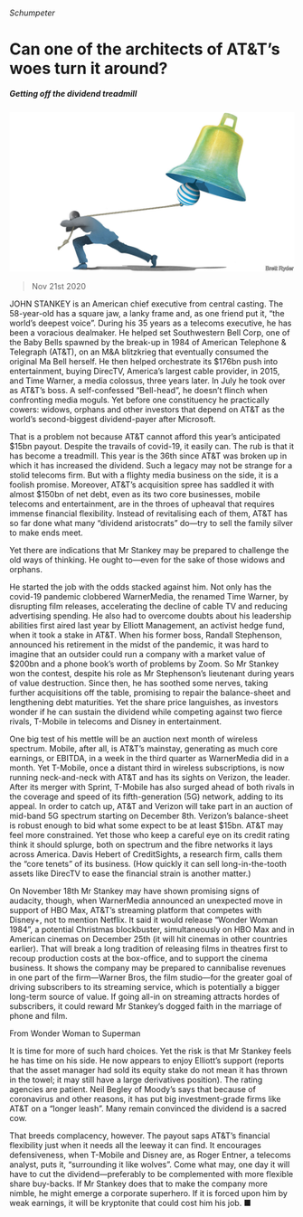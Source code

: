###### Schumpeter

# Can one of the architects of AT&T’s woes turn it around? 

##### Getting off the dividend treadmill 

![image](images/20201121_WBD000_0.jpg) 

> Nov 21st 2020 

JOHN STANKEY is an American chief executive from central casting. The 58-year-old has a square jaw, a lanky frame and, as one friend put it, “the world’s deepest voice”. During his 35 years as a telecoms executive, he has been a voracious dealmaker. He helped set Southwestern Bell Corp, one of the Baby Bells spawned by the break-up in 1984 of American Telephone &amp; Telegraph (AT&amp;T), on an M&amp;A blitzkrieg that eventually consumed the original Ma Bell herself. He then helped orchestrate its $176bn push into entertainment, buying DirecTV, America’s largest cable provider, in 2015, and Time Warner, a media colossus, three years later. In July he took over as AT&amp;T’s boss. A self-confessed “Bell-head”, he doesn’t flinch when confronting media moguls. Yet before one constituency he practically cowers: widows, orphans and other investors that depend on AT&amp;T as the world’s second-biggest dividend-payer after Microsoft.

That is a problem not because AT&amp;T cannot afford this year’s anticipated $15bn payout. Despite the travails of covid-19, it easily can. The rub is that it has become a treadmill. This year is the 36th since AT&amp;T was broken up in which it has increased the dividend. Such a legacy may not be strange for a stolid telecoms firm. But with a flighty media business on the side, it is a foolish promise. Moreover, AT&amp;T’s acquisition spree has saddled it with almost $150bn of net debt, even as its two core businesses, mobile telecoms and entertainment, are in the throes of upheaval that requires immense financial flexibility. Instead of revitalising each of them, AT&amp;T has so far done what many “dividend aristocrats” do—try to sell the family silver to make ends meet.


Yet there are indications that Mr Stankey may be prepared to challenge the old ways of thinking. He ought to—even for the sake of those widows and orphans.

He started the job with the odds stacked against him. Not only has the covid-19 pandemic clobbered WarnerMedia, the renamed Time Warner, by disrupting film releases, accelerating the decline of cable TV and reducing advertising spending. He also had to overcome doubts about his leadership abilities first aired last year by Elliott Management, an activist hedge fund, when it took a stake in AT&amp;T. When his former boss, Randall Stephenson, announced his retirement in the midst of the pandemic, it was hard to imagine that an outsider could run a company with a market value of $200bn and a phone book’s worth of problems by Zoom. So Mr Stankey won the contest, despite his role as Mr Stephenson’s lieutenant during years of value destruction. Since then, he has soothed some nerves, taking further acquisitions off the table, promising to repair the balance-sheet and lengthening debt maturities. Yet the share price languishes, as investors wonder if he can sustain the dividend while competing against two fierce rivals, T-Mobile in telecoms and Disney in entertainment.

One big test of his mettle will be an auction next month of wireless spectrum. Mobile, after all, is AT&amp;T’s mainstay, generating as much core earnings, or EBITDA, in a week in the third quarter as WarnerMedia did in a month. Yet T-Mobile, once a distant third in wireless subscriptions, is now running neck-and-neck with AT&amp;T and has its sights on Verizon, the leader. After its merger with Sprint, T-Mobile has also surged ahead of both rivals in the coverage and speed of its fifth-generation (5G) network, adding to its appeal. In order to catch up, AT&amp;T and Verizon will take part in an auction of mid-band 5G spectrum starting on December 8th. Verizon’s balance-sheet is robust enough to bid what some expect to be at least $15bn. AT&amp;T may feel more constrained. Yet those who keep a careful eye on its credit rating think it should splurge, both on spectrum and the fibre networks it lays across America. Davis Hebert of CreditSights, a research firm, calls them the “core tenets” of its business. (How quickly it can sell long-in-the-tooth assets like DirecTV to ease the financial strain is another matter.)

On November 18th Mr Stankey may have shown promising signs of audacity, though, when WarnerMedia announced an unexpected move in support of HBO Max, AT&amp;T’s streaming platform that competes with Disney+, not to mention Netflix. It said it would release “Wonder Woman 1984”, a potential Christmas blockbuster, simultaneously on HBO Max and in American cinemas on December 25th (it will hit cinemas in other countries earlier). That will break a long tradition of releasing films in theatres first to recoup production costs at the box-office, and to support the cinema business. It shows the company may be prepared to cannibalise revenues in one part of the firm—Warner Bros, the film studio—for the greater goal of driving subscribers to its streaming service, which is potentially a bigger long-term source of value. If going all-in on streaming attracts hordes of subscribers, it could reward Mr Stankey’s dogged faith in the marriage of phone and film.

From Wonder Woman to Superman

It is time for more of such hard choices. Yet the risk is that Mr Stankey feels he has time on his side. He now appears to enjoy Elliott’s support (reports that the asset manager had sold its equity stake do not mean it has thrown in the towel; it may still have a large derivatives position). The rating agencies are patient. Neil Begley of Moody’s says that because of coronavirus and other reasons, it has put big investment-grade firms like AT&amp;T on a “longer leash”. Many remain convinced the dividend is a sacred cow.

That breeds complacency, however. The payout saps AT&amp;T’s financial flexibility just when it needs all the leeway it can find. It encourages defensiveness, when T-Mobile and Disney are, as Roger Entner, a telecoms analyst, puts it, “surrounding it like wolves”. Come what may, one day it will have to cut the dividend—preferably to be complemented with more flexible share buy-backs. If Mr Stankey does that to make the company more nimble, he might emerge a corporate superhero. If it is forced upon him by weak earnings, it will be kryptonite that could cost him his job. ■

